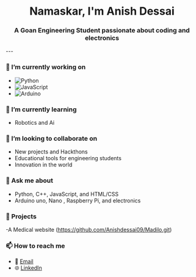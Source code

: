 <h1 align="center">Namaskar, I'm Anish Dessai</h1>
<h3 align="center">A Goan Engineering Student passionate about coding and electronics</h3>
---

### 🔭 I’m currently working on
- ![Python](https://img.shields.io/badge/Python-3776AB?style=flat&logo=python&logoColor=white)
- ![JavaScript](https://img.shields.io/badge/JavaScript-F7DF1E?style=flat&logo=javascript&logoColor=black)
- ![Arduino](https://img.shields.io/badge/Arduino-61DAFB?style=flat&logo=react&logoColor=black)

### 🌱 I’m currently learning
- Robotics and Ai
  
### 👯 I’m looking to collaborate on
- New projects and Hackthons
- Educational tools for engineering students
- Innovation in the world

### 💬 Ask me about
- Python, C++, JavaScript, and HTML/CSS
- Arduino uno, Nano , Raspberry Pi, and electronics

### 📂 Projects
-A Medical website (https://github.com/Anishdessai09/Madilo.git)


### 📫 How to reach me
- 📧 [Email](09anishdessai@gmail.com)
- 🌐 [LinkedIn](https://www.linkedin.com/in/anish-naik-dessai-36ab09314?utm_source=share&utm_campaign=share_via&utm_content=profile&utm_medium=android_app)


